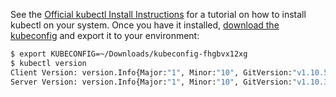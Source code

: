 See the [Official kubectl Install Instructions](https://kubernetes.io/docs/tasks/tools/install-kubectl/) for a tutorial on how to install kubectl on your system. Once you have it installed, [download the kubeconfig](../06-download-kubeconfig/06-download-kubeconfig.md) and export it to your environment:

```bash
$ export KUBECONFIG=~/Downloads/kubeconfig-fhgbvx12xg
$ kubectl version
Client Version: version.Info{Major:"1", Minor:"10", GitVersion:"v1.10.5", GitCommit:"...", GitTreeState:"clean", BuildDate:"...", GoVersion:"go1.9.7", Compiler:"gc", Platform:"darwin/amd64"}
Server Version: version.Info{Major:"1", Minor:"10", GitVersion:"v1.10.3", GitCommit:"...", GitTreeState:"clean", BuildDate:"...", GoVersion:"go1.9.3", Compiler:"gc", Platform:"linux/amd64"}
```